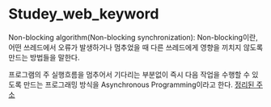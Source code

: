 # Studey_web_keyword

Non-blocking algorithm(Non-blocking synchronization): Non-blocking이란, 어떤 쓰레드에서 오류가 발생하거나 멈추었을 때 다른 쓰레드에게 영향을 끼치지 않도록 만드는 방법들을 말한다.

프로그램의 주 실행흐름을 멈추어서 기다리는 부분없이 즉시 다음 작업을 수행할 수 있도록 만드는 프로그래밍 방식을 Asynchronous Programming이라고 한다.
[정리된 주소](https://tech.peoplefund.co.kr/2017/08/02/non-blocking-asynchronous-concurrency.html)

